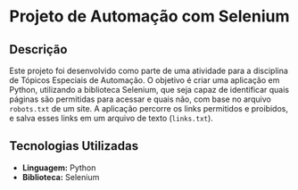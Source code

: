 # Projeto de Automação com Selenium

## Descrição

Este projeto foi desenvolvido como parte de uma atividade para a disciplina de Tópicos Especiais de Automação. O objetivo é criar uma aplicação em Python, utilizando a biblioteca Selenium, que seja capaz de identificar quais páginas são permitidas para acessar e quais não, com base no arquivo `robots.txt` de um site. A aplicação percorre os links permitidos e proibidos, e salva esses links em um arquivo de texto (`links.txt`).

## Tecnologias Utilizadas

- **Linguagem:** Python
- **Biblioteca:** Selenium
  
